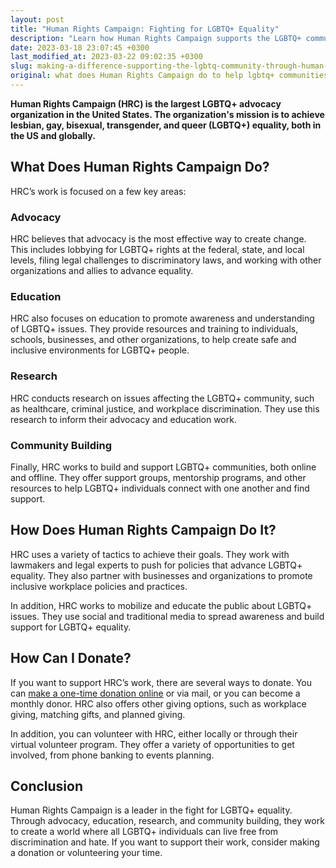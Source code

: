 ```yaml
---
layout: post
title: "Human Rights Campaign: Fighting for LGBTQ+ Equality"
description: "Learn how Human Rights Campaign supports the LGBTQ+ community and how you can contribute to their cause. Explore their website and donate to make a difference today."
date: 2023-03-18 23:07:45 +0300
last_modified_at: 2023-03-22 09:02:35 +0300
slug: making-a-difference-supporting-the-lgbtq-community-through-human-rights-campaign-donations
original: what does Human Rights Campaign do to help lgbtq+ communities, how do they do it, how can i donate?
---
```

**Human Rights Campaign (HRC) is the largest LGBTQ+ advocacy organization in the United States. The organization's mission is to achieve lesbian, gay, bisexual, transgender, and queer (LGBTQ+) equality, both in the US and globally.**

## What Does Human Rights Campaign Do?

HRC’s work is focused on a few key areas:

### Advocacy

HRC believes that advocacy is the most effective way to create change. This includes lobbying for LGBTQ+ rights at the federal, state, and local levels, filing legal challenges to discriminatory laws, and working with other organizations and allies to advance equality.

### Education

HRC also focuses on education to promote awareness and understanding of LGBTQ+ issues. They provide resources and training to individuals, schools, businesses, and other organizations, to help create safe and inclusive environments for LGBTQ+ people.

### Research

HRC conducts research on issues affecting the LGBTQ+ community, such as healthcare, criminal justice, and workplace discrimination. They use this research to inform their advocacy and education work.

### Community Building

Finally, HRC works to build and support LGBTQ+ communities, both online and offline. They offer support groups, mentorship programs, and other resources to help LGBTQ+ individuals connect with one another and find support.

## How Does Human Rights Campaign Do It?

HRC uses a variety of tactics to achieve their goals. They work with lawmakers and legal experts to push for policies that advance LGBTQ+ equality. They also partner with businesses and organizations to promote inclusive workplace policies and practices.

In addition, HRC works to mobilize and educate the public about LGBTQ+ issues. They use social and traditional media to spread awareness and build support for LGBTQ+ equality.

## How Can I Donate?

If you want to support HRC’s work, there are several ways to donate. You can [make a one-time donation online](https://www.hrc.org/) or via mail, or you can become a monthly donor. HRC also offers other giving options, such as workplace giving, matching gifts, and planned giving.

In addition, you can volunteer with HRC, either locally or through their virtual volunteer program. They offer a variety of opportunities to get involved, from phone banking to events planning.

## Conclusion

Human Rights Campaign is a leader in the fight for LGBTQ+ equality. Through advocacy, education, research, and community building, they work to create a world where all LGBTQ+ individuals can live free from discrimination and hate. If you want to support their work, consider making a donation or volunteering your time.